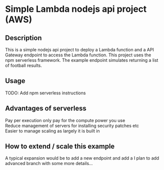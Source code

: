 # Simple Lambda nodejs api project (AWS)

## Description
This is a simple nodejs api project to deploy a Lambda function and a API Gateway endpoint to access the Lambda function. This project uses the npm serverless framework. The example endpoint simulates returning a list of football results.

## Usage
TODO: Add npm serverless instructions

## Advantages of serverless
Pay per execution only pay for the compute power you use  
Reduce management of servers for installing security patches etc  
Easier to manage scaling as largely it is built in

## How to extend / scale this example
A typical expansion would be to add a new endpoint and add a
I plan to add advanced branch with some more details...
